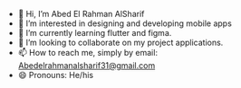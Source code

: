 - 👋 Hi, I’m Abed El Rahman AlSharif
- 👀 I’m interested in designing and developing mobile apps 
- 🌱 I’m currently learning flutter and figma.
- 💞️ I’m looking to collaborate on my project applications.
- 📫 How to reach me, simply by email: Abedelrahmanalsharif31@gmail.com
- 😄 Pronouns: He/his
